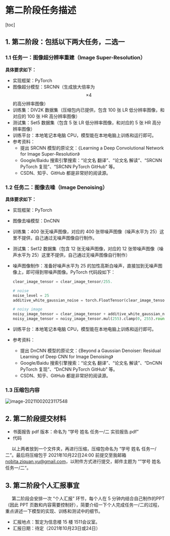 # 第二阶段任务描述

[toc]

## 1. 第二阶段：包括以下两大任务，二选一

### 1.1 任务一：图像超分辨率重建（Image Super-Resolution）

**具体要求如下：**

* 实现框架：PyTorch
* 图像超分模型：SRCNN（生成放大倍率为 $$\times 4$$ 的高分辨率图像）
* 训练集：DIV2K 数据集（压缩包内已提供，包含 100 张 LR 低分辨率图像，和对应的 100 张 HR 高分辨率图像）
* 测试集：Set5 数据集（包含 5 张 LR 低分辨率图像，和对应的 5 张 HR 高分辨率图像）
* 训练平台：本地笔记本电脑 CPU，模型能在本地电脑上训练和运行即可。
* 参考资料：
  * 提出 SRCNN 模型的原论文：《Learning a Deep Convolutional Network for Image Super-Resolution》
  * Google/Baidu 搜索引擎搜索：“论文名 翻译”、“论文名 解读”、“SRCNN PyTorch 复现”、“SRCNN PyTorch GitHub” 等。
  * CSDN、知乎、GitHub 都是非常好的阅读源。

### 1.2 任务二：图像去噪（Image Denoising）

**具体要求如下：**

* 实现框架：PyTorch

* 图像去噪模型：DnCNN

* 训练集：400 张无噪声图像，对应的 400 张带噪声图像（噪声水平为 25）这里不提供，自己通过无噪声图像自行制作。

* 测试集：Set12 数据集（包含 12 张无噪声图像，对应的 12 张带噪声图像（噪声水平为 25）这里不提供，自己通过无噪声图像自行制作）

* 噪声图像制作：准备好噪声水平为 25 的加性高斯白噪声，直接加到无噪声图像上，即可得到带噪声图像。PyTorch 代码段如下：

  ```python
  clear_image_tensor = clear_image_tensor/255.
  
  # noise
  noise_level = 25
  additive_white_gaussian_noise = torch.FloatTensor(clear_image_tensor.size()).normal_(mean=0, std=noise_level/255.)
  
  # noisy image
  noisy_image_tensor = clear_image_tensor + additive_white_gaussian_noise
  noisy_image_tensor = noisy_image_tensor.mul(255).clamp(0, 255).round()
  ```

* 训练平台：本地笔记本电脑 CPU，模型能在本地电脑上训练和运行即可。

* 参考资料：
  * 提出 DnCNN 模型的原论文：《Beyond a Gaussian Denoiser: Residual Learning of Deep CNN for Image Denoising》
  * Google/Baidu 搜索引擎搜索：“论文名 翻译”、“论文名 解读”、“DnCNN PyTorch 复现”、“DnCNN PyTorch GitHub” 等。
  * CSDN、知乎、GitHub 都是非常好的阅读源。

### 1.3 压缩包内容

![image-20211002023117548](https://tva1.sinaimg.cn/large/008i3skNgy1gv0djd5wumj61100rwtc602.jpg)

## 2. 第二阶段提交材料

* 书面报告 pdf 版本：命名为 “学号 姓名 任务一/二 实验报告.pdf”
* 代码

$\quad$  以上两者放到一个文件夹，再进行压缩，压缩包命名为 “学号 姓名 任务一/二”。最后将压缩包于 2021年10月22日24:00 前提交至我邮箱 nobita.ziquan.yu@gmail.com，以附件方式进行提交，邮件主题为 “”学号 姓名 任务一/二“。

## 3. 第二阶段个人汇报事宜

$\quad$  第二阶段会安排一次 “个人汇报” 环节，每个人在 5 分钟内结合自己制作的PPT（因此 PPT 页数和内容需要控制好），简要介绍一下个人完成任务一/二的过程，重点讲述一下模型的实现、训练和测试中的细节。

* 汇报地点：暂定为信息楼 15 楼 1511会议室。
* 汇报日期：待定（2021年10月23日或24日）







